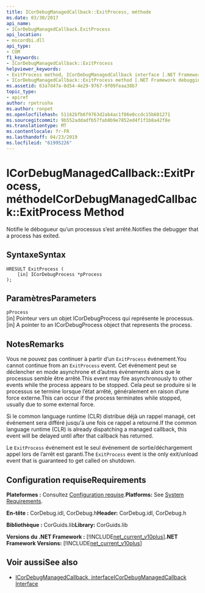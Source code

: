 ```yaml
---
title: ICorDebugManagedCallback::ExitProcess, méthode
ms.date: 03/30/2017
api_name:
- ICorDebugManagedCallback.ExitProcess
api_location:
- mscordbi.dll
api_type:
- COM
f1_keywords:
- ICorDebugManagedCallback::ExitProcess
helpviewer_keywords:
- ExitProcess method, ICorDebugManagedCallback interface [.NET Framework debugging]
- ICorDebugManagedCallback::ExitProcess method [.NET Framework debugging]
ms.assetid: 63a7d47a-0d54-4e29-9767-9f09feaa38b7
topic_type:
- apiref
author: rpetrusha
ms.author: ronpet
ms.openlocfilehash: 51162bfb6f9763d2ab4ac1f86e0ccdc15b601271
ms.sourcegitcommit: 9b552addadfb57fab0b9e7852ed4f1f1b8a42f8e
ms.translationtype: MT
ms.contentlocale: fr-FR
ms.lasthandoff: 04/23/2019
ms.locfileid: "61995226"
---
```

# <a name="icordebugmanagedcallbackexitprocess-method"></a><span data-ttu-id="40e4a-102">ICorDebugManagedCallback::ExitProcess, méthode</span><span class="sxs-lookup"><span data-stu-id="40e4a-102">ICorDebugManagedCallback::ExitProcess Method</span></span>
<span data-ttu-id="40e4a-103">Notifie le débogueur qu’un processus s’est arrêté.</span><span class="sxs-lookup"><span data-stu-id="40e4a-103">Notifies the debugger that a process has exited.</span></span>  
  
## <a name="syntax"></a><span data-ttu-id="40e4a-104">Syntaxe</span><span class="sxs-lookup"><span data-stu-id="40e4a-104">Syntax</span></span>  
  
```  
HRESULT ExitProcess (  
    [in] ICorDebugProcess *pProcess  
);  
```  
  
## <a name="parameters"></a><span data-ttu-id="40e4a-105">Paramètres</span><span class="sxs-lookup"><span data-stu-id="40e4a-105">Parameters</span></span>  
 `pProcess`  
 <span data-ttu-id="40e4a-106">[in] Pointeur vers un objet ICorDebugProcess qui représente le processus.</span><span class="sxs-lookup"><span data-stu-id="40e4a-106">[in] A pointer to an ICorDebugProcess object that represents the process.</span></span>  
  
## <a name="remarks"></a><span data-ttu-id="40e4a-107">Notes</span><span class="sxs-lookup"><span data-stu-id="40e4a-107">Remarks</span></span>  
 <span data-ttu-id="40e4a-108">Vous ne pouvez pas continuer à partir d’un `ExitProcess` événement.</span><span class="sxs-lookup"><span data-stu-id="40e4a-108">You cannot continue from an `ExitProcess` event.</span></span> <span data-ttu-id="40e4a-109">Cet événement peut se déclencher en mode asynchrone et d’autres événements alors que le processus semble être arrêté.</span><span class="sxs-lookup"><span data-stu-id="40e4a-109">This event may fire asynchronously to other events while the process appears to be stopped.</span></span> <span data-ttu-id="40e4a-110">Cela peut se produire si le processus se termine lorsque l’état arrêté, généralement en raison d’une force externe.</span><span class="sxs-lookup"><span data-stu-id="40e4a-110">This can occur if the process terminates while stopped, usually due to some external force.</span></span>  
  
 <span data-ttu-id="40e4a-111">Si le common language runtime (CLR) distribue déjà un rappel managé, cet événement sera différé jusqu'à une fois ce rappel a retourné.</span><span class="sxs-lookup"><span data-stu-id="40e4a-111">If the common language runtime (CLR) is already dispatching a managed callback, this event will be delayed until after that callback has returned.</span></span>  
  
 <span data-ttu-id="40e4a-112">Le `ExitProcess` événement est le seul événement de sortie/déchargement appel lors de l’arrêt est garanti.</span><span class="sxs-lookup"><span data-stu-id="40e4a-112">The `ExitProcess` event is the only exit/unload event that is guaranteed to get called on shutdown.</span></span>  
  
## <a name="requirements"></a><span data-ttu-id="40e4a-113">Configuration requise</span><span class="sxs-lookup"><span data-stu-id="40e4a-113">Requirements</span></span>  
 <span data-ttu-id="40e4a-114">**Plateformes :** Consultez [Configuration requise](../../../../docs/framework/get-started/system-requirements.md).</span><span class="sxs-lookup"><span data-stu-id="40e4a-114">**Platforms:** See [System Requirements](../../../../docs/framework/get-started/system-requirements.md).</span></span>  
  
 <span data-ttu-id="40e4a-115">**En-tête :** CorDebug.idl, CorDebug.h</span><span class="sxs-lookup"><span data-stu-id="40e4a-115">**Header:** CorDebug.idl, CorDebug.h</span></span>  
  
 <span data-ttu-id="40e4a-116">**Bibliothèque :** CorGuids.lib</span><span class="sxs-lookup"><span data-stu-id="40e4a-116">**Library:** CorGuids.lib</span></span>  
  
 <span data-ttu-id="40e4a-117">**Versions du .NET Framework :** [!INCLUDE[net_current_v10plus](../../../../includes/net-current-v10plus-md.md)]</span><span class="sxs-lookup"><span data-stu-id="40e4a-117">**.NET Framework Versions:** [!INCLUDE[net_current_v10plus](../../../../includes/net-current-v10plus-md.md)]</span></span>  
  
## <a name="see-also"></a><span data-ttu-id="40e4a-118">Voir aussi</span><span class="sxs-lookup"><span data-stu-id="40e4a-118">See also</span></span>

- [<span data-ttu-id="40e4a-119">ICorDebugManagedCallback, interface</span><span class="sxs-lookup"><span data-stu-id="40e4a-119">ICorDebugManagedCallback Interface</span></span>](../../../../docs/framework/unmanaged-api/debugging/icordebugmanagedcallback-interface.md)
